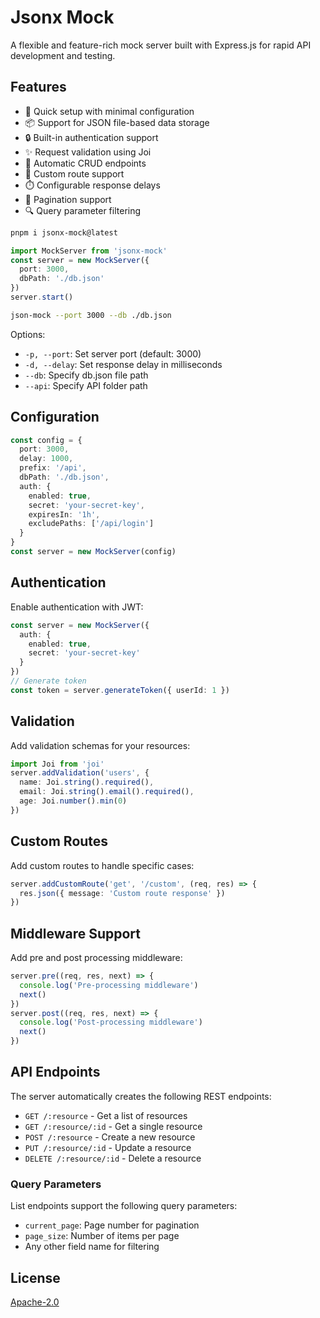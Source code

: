 # Jsonx Mock

A flexible and feature-rich mock server built with Express.js for rapid API development and testing.

## Features

- 🚀 Quick setup with minimal configuration
- 📦 Support for JSON file-based data storage
- 🔒 Built-in authentication support
- ✨ Request validation using Joi
- 📝 Automatic CRUD endpoints
- 🎯 Custom route support
- ⏱️ Configurable response delays
- 📄 Pagination support
- 🔍 Query parameter filtering

```bash
pnpm i jsonx-mock@latest
```

```typescript
import MockServer from 'jsonx-mock'
const server = new MockServer({
  port: 3000,
  dbPath: './db.json'
})
server.start()
```

```bash
json-mock --port 3000 --db ./db.json
```

Options:
- `-p, --port`: Set server port (default: 3000)
- `-d, --delay`: Set response delay in milliseconds
- `--db`: Specify db.json file path
- `--api`: Specify API folder path

## Configuration

```typescript
const config = {
  port: 3000,
  delay: 1000,
  prefix: '/api',
  dbPath: './db.json',
  auth: {
    enabled: true,
    secret: 'your-secret-key',
    expiresIn: '1h',
    excludePaths: ['/api/login']
  }
}
const server = new MockServer(config)
```

## Authentication

Enable authentication with JWT:

```typescript
const server = new MockServer({
  auth: {
    enabled: true,
    secret: 'your-secret-key'
  }
})
// Generate token
const token = server.generateToken({ userId: 1 })
```

## Validation

Add validation schemas for your resources:

```typescript
import Joi from 'joi'
server.addValidation('users', {
  name: Joi.string().required(),
  email: Joi.string().email().required(),
  age: Joi.number().min(0)
})
```

## Custom Routes

Add custom routes to handle specific cases:

```typescript
server.addCustomRoute('get', '/custom', (req, res) => {
  res.json({ message: 'Custom route response' })
})
```

## Middleware Support

Add pre and post processing middleware:

```typescript
server.pre((req, res, next) => {
  console.log('Pre-processing middleware')
  next()
})
server.post((req, res, next) => {
  console.log('Post-processing middleware')
  next()
})
```

## API Endpoints

The server automatically creates the following REST endpoints:

- `GET /:resource` - Get a list of resources
- `GET /:resource/:id` - Get a single resource
- `POST /:resource` - Create a new resource
- `PUT /:resource/:id` - Update a resource
- `DELETE /:resource/:id` - Delete a resource

### Query Parameters

List endpoints support the following query parameters:
- `current_page`: Page number for pagination
- `page_size`: Number of items per page
- Any other field name for filtering

## License

[Apache-2.0](./LICENSE)
